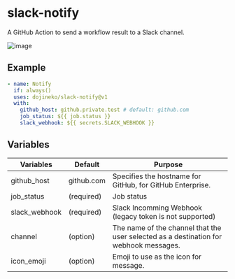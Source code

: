 # slack-notify

A GitHub Action to send a workflow result to a Slack channel.

![image](https://user-images.githubusercontent.com/1488898/97648582-7aa64400-1a98-11eb-96bf-368511f5c8f6.png)

## Example

```yml
- name: Notify
  if: always()
  uses: dojineko/slack-notify@v1
  with:
    github_host: github.private.test # default: github.com
    job_status: ${{ job.status }}
    slack_webhook: ${{ secrets.SLACK_WEBHOOK }}
```

## Variables

Variables | Default | Purpose
---- | ---- | ----
github_host | github.com | Specifies the hostname for GitHub, for GitHub Enterprise.
job_status | (required) | Job status
slack_webhook | (required) | Slack Incomming Webhook (legacy token is not supported)
channel | (option) | The name of the channel that the user selected as a destination for webhook messages.
icon_emoji | (option) | Emoji to use as the icon for message.
